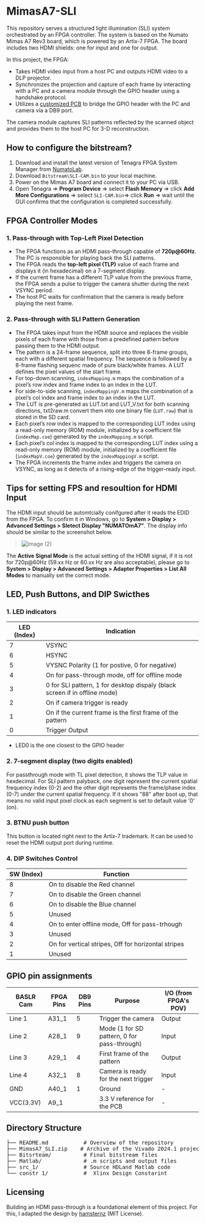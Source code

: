 # MimasA7-SLI

This repository serves a structured light illumination (SLI) system orchestrated by an FPGA controller. The system is based on the Numato Mimas A7 Rev3 board, which is powered by an Artix-7 FPGA. The board includes two HDMI shields: one for input and one for output.

In this project, the FPGA:
- Takes HDMI video input from a host PC and outputs HDMI video to a DLP projector.
- Synchronizes the projection and capture of each frame by interacting with a PC and a camera module through the GPIO header using a handshake protocol.
- Utilizes a [customized PCB](https://github.com/ruffner/MojoV3_HDMI_Interface/tree/master/pcb/LauCameraTrigger_MimasA7) to bridge the GPIO header with the PC and camera via a DB9 port.

The camera module captures SLI patterns reflected by the scanned object and provides them to the host PC for 3-D reconstruction.

## How to configure the bitstream?

1. Download and install the latest version of Tenagra FPGA System Manager from [NumatoLab](https://numato.com/product/tenagra-fpga-system-management-software/).
2. Download `Bitstream\SLI-CAM.bin` to your local machine.
3. Power on the Mimas A7 board and connect it to your PC via USB.
4. Open Tenagra =>  **Program Device** => select **Flash Memory** => click **Add More Configurations** => select `SLI-CAM.bin`=> click **Run** => wait until the GUI confirms that the configuration is completed successfully.


## FPGA Controller Modes

### 1. Pass-through with Top-Left Pixel Detection
- The FPGA functions as an HDMI pass-through capable of **720p@60Hz**. The PC is responsible for playing back the SLI patterns.
- The FPGA reads the **top-left pixel (TLP)** value of each frame and displays it (in hexadecimal) on a 7-segment display.
- If the current frame has a different TLP value from the previous frame, the FPGA sends a pulse to trigger the camera shutter during the next VSYNC period.
- The host PC waits for confirmation that the camera is ready before playing the next frame.

### 2. Pass-through with SLI Pattern Generation
- The FPGA takes input from the HDMI source and replaces the visible pixels of each frame with those from a predefined pattern before passing them to the HDMI output.
- The pattern is a 24-frame sequence, split into three 8-frame groups, each with a different spatial frequency. The sequence is followed by a 8-frame flashing sequenc made of pure black/white frames. A LUT defines the pixel values of the start frame.
- For top-down scanning, `indexMapping.m` maps the combination of a pixel’s row index and frame index to an index in the LUT.
- For side-to-side scanning, `indexMappingV.m` maps the combination of a pixel’s col index and frame index to an index  in the LUT.
- The LUT is pre-generated as LUT.txt and LUT_V.txt for both scanning directions, txt2raw.m convert them into one binary file (`LUT.raw`) that is stored in the SD card.
- Each pixel’s row index is mapped to the corresponding LUT index using a read-only memory (ROM) module, initialized by a coefficient file (`indexMap.coe`) generated by the `indexMapping.m` script.
- Each pixel’s col index is mapped to the corresponding LUT index using a read-only memory (ROM) module, initialized by a coefficient file (`indexMapV.coe`) generated by the `indexMappingV.m` script.
- The FPGA increments the frame index and triggers the camera on VSYNC, as long as it detects of a rising-edge of the trigger-ready input.

## Tips for setting FPS and resoultion for HDMI Input
The HDMI input should be automtcially conifgured after it reads the EDID from the FPGA. To confirm it in Windows, go to **System > Display > Advanced Settings > Sletect Display "NUMATOmA7"**. The display info should be similar to the screenshot below.
> ![image (2)](https://github.com/user-attachments/assets/7602d3e7-48bc-4e80-92ad-71f2a9ab148b)

The **Active Signal Mode** is the actual setting of the HDMI signal, if it is not for 720p@60Hz (59.xx Hz or 60.xx Hz are also acceptable), please go to **System > Display > Advanced Settings > Adapter Properties > List All Modes** to manually set the correct mode.


## LED, Push Buttons, and DIP Swicthes
### 1. LED indicators
| LED (Index) | Indication                                                      |
|-------------|------------------------------------------------------------------|
| 7           | VSYNC                                                           |
| 6           | HSYNC                                                           |
| 5           | VYSNC Polarity (1 for postive, 0 for negative)                       |
| 4           | On for pass-through mode, off for offline mode |
| 3           | 0 for SLI pattern, 1 for desktop dispaly (black screen if in offline mode)                     |
| 2           | On if camera trigger is ready                                                   |
| 1           | On if the current frame is the first frame of the pattern                                                   |
| 0           | Trigger Output                                                       |

* LED0 is the one closest to the GPIO header
### 2. 7-segment display (two digits enabled)
For passthrough mode with TL pixel detection, it shows the TLP value in hexdecimal. For SLI pattern palyback, one digit represent the current spatial frequency index (0-2) and the other digit represents the frame/phase index (0-7) under the current spatial frequency. If it shows "88" after boot up, that means no valid input pixel clock as each segment is set to default value '0' (on).
### 3. BTNU push button
This button is located right next to the Artix-7 trademark. It can be used to reset the HDMI output port during runtime.
### 4. DIP Switches Control
| SW (Index) | Function                            |
|------------|----------------------------------------|
| 8          | On to disable the Red channel        |
| 7          | On to disable the Green channel      |
| 6          | On to disable the Blue channel       |
| 5          | Unused                               |
| 4          | On to enter offline mode, Off for pass-trhough|
| 3          | Unused                               |
| 2          | On for vertical stripes, Off for horizontal stripes |
| 1          | Unused                               |

## GPIO pin assignments
| BASLR Cam  | FPGA Pins | DB9 Pins | Purpose                                         | I/O (from FPGA's POV)             |
|------------|-----------|----------|-------------------------------------------------|-----------------------------------|
| Line 1     | A31_1     | 5        | Trigger the camera                              | Output                            |
| Line 2     | A28_1     | 9        | Mode (1 for SD pattern, 0 for pass-through)     | Input                             |
| Line 3     | A29_1     | 4        | First frame of the pattern                      | Output                            |
| Line 4     | A32_1     | 8        | Camera is ready for the next trigger            | Input                             |
| GND        | A40_1     | 1        | Ground                                          | -                                 |
| VCC(3.3V)  | A9_1      |          | 3.3 V reference for the PCB                     | -                                 |

## Directory Structure
<pre>
├── README.md           # Overview of the repository  
├── MimasA7_SLI.zip    # Archive of the Vivado 2024.1 project  
├── Bitsrteam/          # Final bitstream files  
├── Matlab/             # .m scripts and output files  
├── src_1/              # Source HDLand Matlab code  
└── constr_1/           #  Xlinx Design Constarint  
</pre>

## Licensing

Building an HDMI pass-through is a foundational element of this project. For this, I adapted the design by [hamsternz](https://github.com/hamsternz/Artix-7-HDMI-processing/tree/master) (MIT License).


